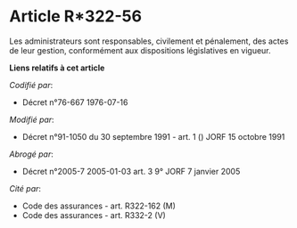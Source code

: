 # Article R*322-56

Les administrateurs sont responsables, civilement et pénalement, des actes de leur gestion, conformément aux dispositions
législatives en vigueur.

**Liens relatifs à cet article**

_Codifié par_:

  - Décret n°76-667 1976-07-16

_Modifié par_:

  - Décret n°91-1050 du 30 septembre 1991 - art. 1 () JORF 15 octobre 1991

_Abrogé par_:

  - Décret n°2005-7 2005-01-03 art. 3 9° JORF 7 janvier 2005

_Cité par_:

  - Code des assurances - art. R322-162 (M)
  - Code des assurances - art. R332-2 (V)
